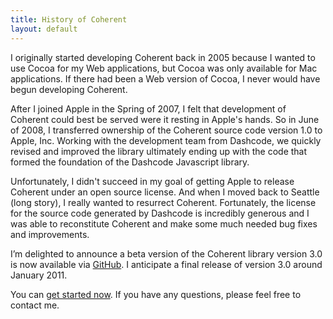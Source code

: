 ```yaml
---
title: History of Coherent
layout: default
---
```


I originally started developing Coherent back in 2005 because I wanted to use Cocoa for my Web applications, but Cocoa was only available for Mac applications. If there had been a Web version of Cocoa, I never would have begun developing Coherent.

After I joined Apple in the Spring of 2007, I felt that development of Coherent could best be served were it resting in Apple's hands. So in June of 2008, I transferred ownership of the Coherent source code version 1.0 to Apple, Inc. Working with the development team from Dashcode, we quickly revised and improved the library ultimately ending up with the code that formed the foundation of the Dashcode Javascript library.

Unfortunately, I didn't succeed in my goal of getting Apple to release Coherent under an open source license. And when I moved back to Seattle (long story), I really wanted to resurrect Coherent. Fortunately, the license for the source code generated by Dashcode is incredibly generous and I was able to reconstitute Coherent and make some much needed bug fixes and improvements.

I’m delighted to announce a beta version of the Coherent library version 3.0 is now available via [GitHub](http://github.com/jeffwatkins/coherent/). I anticipate a final release of version 3.0 around January 2011.

You can [get started now](/get-started.html). If you have any questions, please feel free to contact me.
